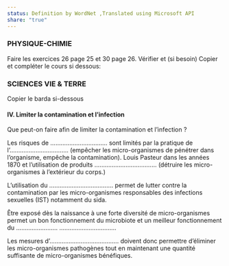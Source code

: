 ```yaml
---
status: Definition by WordNet ,Translated using Microsoft API
share: "true"
---
```

### PHYSIQUE-CHIMIE
Faire les exercices 26 page 25 et 30 page 26.
Vérifier et (si besoin) Copier et compléter le cours si dessous:

### SCIENCES VIE & TERRE
Copier le barda si-dessous
#### **IV. Limiter la contamination et l’infection**

Que peut-on faire afin de limiter la contamination et l’infection ?

Les risques de …………………………… sont limités par la pratique de l’……………………………. (empêcher les micro-organismes de pénétrer dans l’organisme, empêche la contamination). Louis Pasteur dans les années 1870 et l’utilisation de produits ……………………………… (détruire les micro-organismes à l’extérieur du corps.)

L’utilisation du ………………………………. permet de lutter contre la contamination par les micro-organismes responsables des infections sexuelles (IST) notamment du sida.

Être exposé dès la naissance à une forte diversité de micro-organismes permet un bon fonctionnement du microbiote et un meilleur fonctionnement du …………………… …………………………...

Les mesures d’…………………………………. doivent donc permettre d’éliminer les micro-organismes pathogènes tout en maintenant une quantité suffisante de micro-organismes bénéfiques.